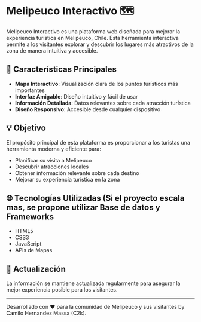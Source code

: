 # Melipeuco Interactivo 🗺️

Melipeuco Interactivo es una plataforma web diseñada para mejorar la experiencia turística en Melipeuco, Chile. Esta herramienta interactiva permite a los visitantes explorar y descubrir los lugares más atractivos de la zona de manera intuitiva y accesible.

## 🌟 Características Principales

- **Mapa Interactivo**: Visualización clara de los puntos turísticos más importantes
- **Interfaz Amigable**: Diseño intuitivo y fácil de usar
- **Información Detallada**: Datos relevantes sobre cada atracción turística
- **Diseño Responsivo**: Accesible desde cualquier dispositivo

## 💡 Objetivo

El propósito principal de esta plataforma es proporcionar a los turistas una herramienta moderna y eficiente para:

- Planificar su visita a Melipeuco
- Descubrir atracciones locales
- Obtener información relevante sobre cada destino
- Mejorar su experiencia turística en la zona

## 🌐 Tecnologías Utilizadas (Si el proyecto escala mas, se propone utilizar Base de datos y Frameworks

- HTML5
- CSS3
- JavaScript
- APIs de Mapas

## 🔄 Actualización

La información se mantiene actualizada regularmente para asegurar la mejor experiencia posible para los visitantes.

---

Desarrollado con ❤️ para la comunidad de Melipeuco y sus visitantes by Camilo Hernandez Massa (C2k).
